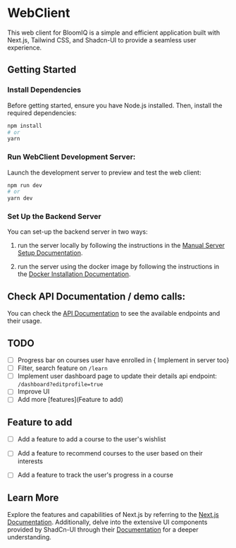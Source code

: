 # WebClient

This web client for BloomIQ is a simple and efficient application built with Next.js, Tailwind CSS, and Shadcn-UI to provide a seamless user experience.

## Getting Started

### Install Dependencies

Before getting started, ensure you have Node.js installed. Then, install the required dependencies:

```bash
npm install
# or
yarn
```

### Run WebClient Development Server: 

Launch the development server to preview and test the web client:

```bash
npm run dev
# or
yarn dev
```

### Set Up the Backend Server

You can set-up the backend server in two ways:

1. run the server locally by following the instructions in the [Manual Server Setup Documentation](https://ai-res-server.vercel.app/installation.html#manually).

2. run the server using the docker image by following the instructions in the [Docker Installation Documentation](https://ai-res-server.vercel.app/installation.html#docker).

## Check API Documentation / demo calls:

You can check the [API Documentation](https://ai-res-server.vercel.app/api.html) to see the available endpoints and their usage.

## TODO

- [ ] Progress bar on courses user have enrolled in { Implement in server too}
- [ ] Filter, search feature on `/learn`
- [ ] Implement user dashboard page to update their details api endpoint: `/dashboard?editprofile=true`
- [ ] Improve UI
- [ ] Add more [features](Feature to add)

## Feature to add

- [ ] Add a feature to add a course to the user's wishlist
- [ ] Add a feature to recommend courses to the user based on their interests
- [ ] Add a feature to track the user's progress in a course


## Learn More

Explore the features and capabilities of Next.js by referring to the [Next.js Documentation](https://nextjs.org/docs). Additionally, delve into the extensive UI components provided by ShadCn-UI through their [Documentation](https://ui.shadcn.com/) for a deeper understanding.